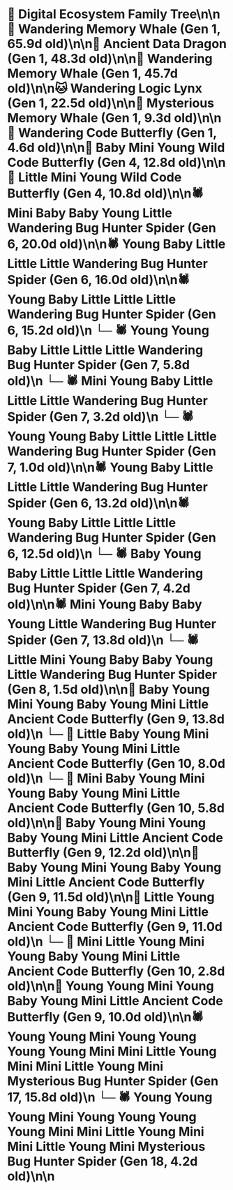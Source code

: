 # 🌳 Digital Ecosystem Family Tree\n\n🐋 Wandering Memory Whale (Gen 1, 65.9d old)\n\n🐉 Ancient Data Dragon (Gen 1, 48.3d old)\n\n🐋 Wandering Memory Whale (Gen 1, 45.7d old)\n\n🐱 Wandering Logic Lynx (Gen 1, 22.5d old)\n\n🐋 Mysterious Memory Whale (Gen 1, 9.3d old)\n\n🦋 Wandering Code Butterfly (Gen 1, 4.6d old)\n\n🦋 Baby Mini Young Wild Code Butterfly (Gen 4, 12.8d old)\n\n🦋 Little Mini Young Wild Code Butterfly (Gen 4, 10.8d old)\n\n🕷️ Mini Baby Baby Young Little Wandering Bug Hunter Spider (Gen 6, 20.0d old)\n\n🕷️ Young Baby Little Little Little Wandering Bug Hunter Spider (Gen 6, 16.0d old)\n\n🕷️ Young Baby Little Little Little Wandering Bug Hunter Spider (Gen 6, 15.2d old)\n  └─ 🕷️ Young Young Baby Little Little Little Wandering Bug Hunter Spider (Gen 7, 5.8d old)\n  └─ 🕷️ Mini Young Baby Little Little Little Wandering Bug Hunter Spider (Gen 7, 3.2d old)\n  └─ 🕷️ Young Young Baby Little Little Little Wandering Bug Hunter Spider (Gen 7, 1.0d old)\n\n🕷️ Young Baby Little Little Little Wandering Bug Hunter Spider (Gen 6, 13.2d old)\n\n🕷️ Young Baby Little Little Little Wandering Bug Hunter Spider (Gen 6, 12.5d old)\n  └─ 🕷️ Baby Young Baby Little Little Little Wandering Bug Hunter Spider (Gen 7, 4.2d old)\n\n🕷️ Mini Young Baby Baby Young Little Wandering Bug Hunter Spider (Gen 7, 13.8d old)\n  └─ 🕷️ Little Mini Young Baby Baby Young Little Wandering Bug Hunter Spider (Gen 8, 1.5d old)\n\n🦋 Baby Young Mini Young Baby Young Mini Little Ancient Code Butterfly (Gen 9, 13.8d old)\n  └─ 🦋 Little Baby Young Mini Young Baby Young Mini Little Ancient Code Butterfly (Gen 10, 8.0d old)\n  └─ 🦋 Mini Baby Young Mini Young Baby Young Mini Little Ancient Code Butterfly (Gen 10, 5.8d old)\n\n🦋 Baby Young Mini Young Baby Young Mini Little Ancient Code Butterfly (Gen 9, 12.2d old)\n\n🦋 Baby Young Mini Young Baby Young Mini Little Ancient Code Butterfly (Gen 9, 11.5d old)\n\n🦋 Little Young Mini Young Baby Young Mini Little Ancient Code Butterfly (Gen 9, 11.0d old)\n  └─ 🦋 Mini Little Young Mini Young Baby Young Mini Little Ancient Code Butterfly (Gen 10, 2.8d old)\n\n🦋 Young Young Mini Young Baby Young Mini Little Ancient Code Butterfly (Gen 9, 10.0d old)\n\n🕷️ Young Young Mini Young Young Young Young Mini Mini Little Young Mini Mini Little Young Mini Mysterious Bug Hunter Spider (Gen 17, 15.8d old)\n  └─ 🕷️ Young Young Young Mini Young Young Young Young Mini Mini Little Young Mini Mini Little Young Mini Mysterious Bug Hunter Spider (Gen 18, 4.2d old)\n\n